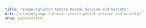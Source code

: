 ```yaml
---
title: "Yonge-Eglinton Centre Postal Service and Variety"
url: /toronto/yonge-eglinton-centre-postal-service-and-variety/
shop: Lebensmittel
---
```

